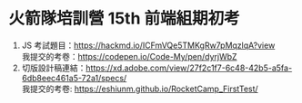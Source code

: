 # 火箭隊培訓營 15th 前端組期初考
1. JS 考試題目：https://hackmd.io/ICFmVQe5TMKgRw7pMqzlqA?view  
   我提交的考卷：https://codepen.io/Code-My/pen/dyrjWbZ
2. 切版設計稿連結：https://xd.adobe.com/view/27f2c1f7-6c48-42b5-a5fa-6db8eec461a5-72a1/specs/  
   我提交的考卷: https://eshiunm.github.io/RocketCamp_FirstTest/
